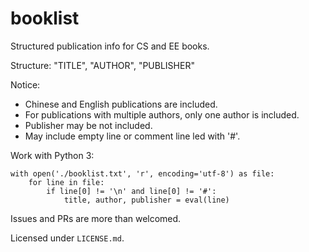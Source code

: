 # booklist

Structured publication info for CS and EE books.

Structure: "TITLE", "AUTHOR", "PUBLISHER"

Notice: 

- Chinese and English publications are included.
- For publications with multiple authors, only one author is included.
- Publisher may be not included.
- May include empty line or comment line led with '#'.

Work with Python 3:

```python3
with open('./booklist.txt', 'r', encoding='utf-8') as file:
    for line in file:
        if line[0] != '\n' and line[0] != '#':
            title, author, publisher = eval(line)
```

Issues and PRs are more than welcomed.

Licensed under `LICENSE.md`.


